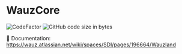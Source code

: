 # WauzCore
![CodeFactor](https://www.codefactor.io/repository/github/wauzmons/wauzcore/badge)
![GitHub code size in bytes](https://img.shields.io/github/languages/code-size/Wauzmons/WauzCore)

:blue_book: Documentation: https://wauz.atlassian.net/wiki/spaces/SDI/pages/196664/Wauzland
